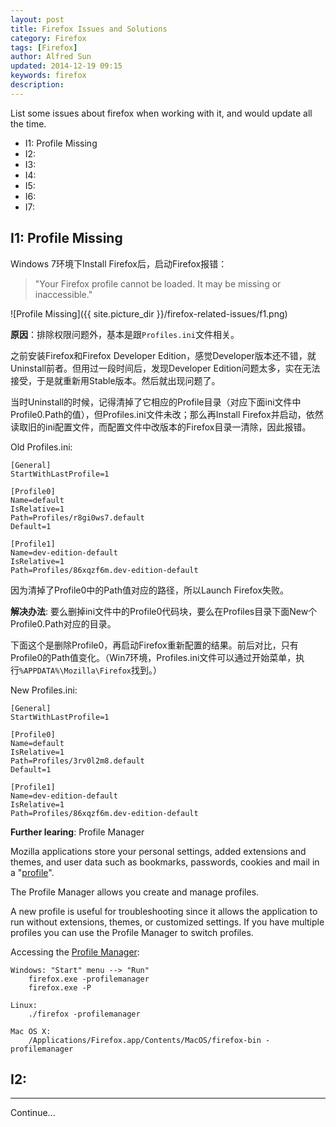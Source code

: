 ```yaml
---
layout: post
title: Firefox Issues and Solutions
category: Firefox
tags: [Firefox]
author: Alfred Sun
updated: 2014-12-19 09:15
keywords: firefox
description: 
---
```


List some issues about firefox when working with it, and would update all the time.

* I1: Profile Missing
* I2: 
* I3: 
* I4: 
* I5: 
* I6: 
* I7: 

<!--more-->

## I1: Profile Missing

Windows 7环境下Install Firefox后，启动Firefox报错：

> "Your Firefox profile cannot be loaded. It may be missing or inaccessible."

![Profile Missing]({{ site.picture_dir }}/firefox-related-issues/f1.png)

**原因**：排除权限问题外，基本是跟`Profiles.ini`文件相关。

之前安装Firefox和Firefox Developer Edition，感觉Developer版本还不错，就Uninstall前者。但用过一段时间后，发现Developer Edition问题太多，实在无法接受，于是就重新用Stable版本。然后就出现问题了。

当时Uninstall的时候，记得清掉了它相应的Profile目录（对应下面ini文件中Profile0.Path的值），但Profiles.ini文件未改；那么再Install Firefox并启动，依然读取旧的ini配置文件，而配置文件中改版本的Firefox目录一清除，因此报错。

Old Profiles.ini:

	[General]
	StartWithLastProfile=1

	[Profile0]
	Name=default
	IsRelative=1
	Path=Profiles/r8gi0ws7.default
	Default=1

	[Profile1]
	Name=dev-edition-default
	IsRelative=1
	Path=Profiles/86xqzf6m.dev-edition-default

因为清掉了Profile0中的Path值对应的路径，所以Launch Firefox失败。

**解决办法**: 要么删掉ini文件中的Profile0代码块，要么在Profiles目录下面New个Profile0.Path对应的目录。

下面这个是删除Profile0，再启动Firefox重新配置的结果。前后对比，只有Profile0的Path值变化。（Win7环境，Profiles.ini文件可以通过开始菜单，执行`%APPDATA%\Mozilla\Firefox`找到。）

New Profiles.ini:

	[General]
	StartWithLastProfile=1

	[Profile0]
	Name=default
	IsRelative=1
	Path=Profiles/3rv0l2m8.default
	Default=1

	[Profile1]
	Name=dev-edition-default
	IsRelative=1
	Path=Profiles/86xqzf6m.dev-edition-default

**Further learing**: Profile Manager

Mozilla applications store your personal settings, added extensions and themes, and user data such as bookmarks, passwords, cookies and mail in a "[profile][0]".

The Profile Manager allows you create and manage profiles.

A new profile is useful for troubleshooting since it allows the application to run without extensions, themes, or customized settings. If you have multiple profiles you can use the Profile Manager to switch profiles.

Accessing the [Profile Manager][1]:

	Windows: "Start" menu --> "Run"
		firefox.exe -profilemanager
		firefox.exe -P

	Linux: 
		./firefox -profilemanager

	Mac OS X:
		/Applications/Firefox.app/Contents/MacOS/firefox-bin -profilemanager

[0]: http://kb.mozillazine.org/Profile_folder
[1]: http://kb.mozillazine.org/Profile_Manager#Accessing_the_Profile_Manager


## I2: 


* * * * * *

Continue...

